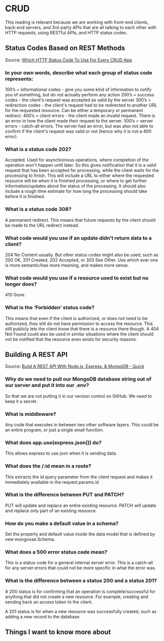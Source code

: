 # CRUD

This reading is relevant because we are working with front-end clients, back-end servers, and 3rd-party APIs that are all talking to each other with HTTP requests, using RESTful APIs, and HTTP status codes.

## Status Codes Based on REST Methods

Source: [Which HTTP Status Code To Use For Every CRUD App](https://www.moesif.com/blog/technical/api-design/Which-HTTP-Status-Code-To-Use-For-Every-CRUD-App/)

### In your own words, describe what each group of status code represents:

100’s = informational codes - give you some kind of information to notify you of something, but do not actually perform any action
200’s = success codes - the client's request was accepted as valid by the server
300’s = redirection codes - the client's request had to be redirected to another URL for the requested resource. Can be either a temporary or permanent redirect.
400’s = client errors - the client made an invalid request. There is an error in how the client made their request to the server.
500’s = server errors - catch-all errors. The server had an error, but was also not able to confirm if the client's request was valid or not (hence why it is not a 400 error).

### What is a status code 202?

Accepted. Used for asynchronous operations, where completion of the operation won't happen until later. So this gives notification that it is a valid request that has been accepted for processing, while the client waits for the processing to finish. This will include a URL to either where the requested resource will be when it is finished processing, or where to get further information/updates about the status of the processing. It should also include a rough time estimate for how long the processing should take before it is finished.

### What is a status code 308?

A permanent redirect. This means that future requests by the client should be made to the URL redirect instead.

### What code would you use if an update didn’t return data to a client?

204 No Content usually. But other status codes might also be used, such as 200 OK, 201 Created, 202 Accepted, or 303 See Other. Use which ever one is more semantic/has more meaning, and makes more sense.

### What code would you use if a resource used to exist but no longer does?

410 Gone.

### What is the ‘Forbidden’ status code?

This means that even if the client is authorized, or does not need to be authorized, they still do not have permission to access the resource. This still publicly lets the client know that there is a resource there though. A 404 Not Found could also be used in similar situations where the client should not be notified that the resource even exists for security reasons.

## Building A REST API

Source: [Build A REST API With Node.js, Express, & MongoDB - Quick](https://www.youtube.com/watch?v=fgTGADljAeg&t=2s)

### Why do we need to pull our MongoDB database string out of our server and put it into our .env?

So that we are not putting it in our version control on GitHub. We need to keep it a secret.

### What is middleware?

Any code that executes in between two other software layers. This could be an entire program, or just a single small function.

### What does app.use(express.json()) do?

This allows express to use json when it is sending data.

### What does the /:id mean in a route?

This extracts the id query parameter from the client request and makes it immediately available in the request.params.id

### What is the difference between PUT and PATCH?

PUT will update and replace an entire existing resource. PATCH will update and replace only part of an existing resource.

### How do you make a default value in a schema?

Set the property and default value inside the data model that is defined by new mongoose.Schema.

### What does a 500 error status code mean?

This is a status code for a general internal server error. This is a catch-all for any server errors that could not be more specific in what the error was.

### What is the difference between a status 200 and a status 201?

A 200 status is for confirming that an operation is complete/successful for anything that did not create a new resource. For example, creating and sending back an access token to the client.

A 201 status is for when a new resource was successfully created, such as adding a new record to the database.

## Things I want to know more about
